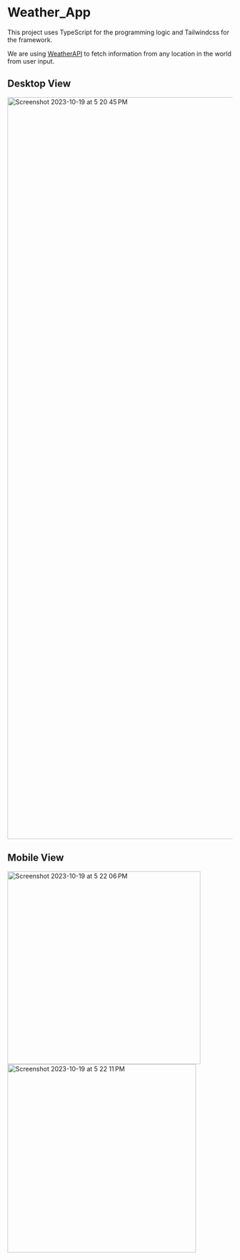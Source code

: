 # Weather_App

This project uses TypeScript for the programming logic and Tailwindcss for the framework.

We are using <a href='https://www.weatherapi.com/'>WeatherAPI</a> to fetch information from any location in the world from user input.

## Desktop View
<img width="1662" alt="Screenshot 2023-10-19 at 5 20 45 PM" src="https://github.com/JCriz01/Weather_App/assets/96634701/7613440d-18ca-4314-bb07-f910b6fc625e">


## Mobile View
<img width="432" alt="Screenshot 2023-10-19 at 5 22 06 PM" src="https://github.com/JCriz01/Weather_App/assets/96634701/0d957b8d-4681-40f4-be58-21a4ae8698d8">
<img width="422" alt="Screenshot 2023-10-19 at 5 22 11 PM" src="https://github.com/JCriz01/Weather_App/assets/96634701/a792d8eb-587b-4a48-be37-50853b36b103">

